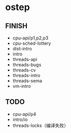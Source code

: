 # ostep

## FINISH

- cpu-api/p1,p2,p3
- cpu-sched-lottery
- dist-intro
- intro
- threads-api
- threads-bugs
- threads-cv
- threads-intro
- threads-sema
- vm-intro

## TODO

- cpu-api/p4
- intro/io
- threads-locks（编译失败）
